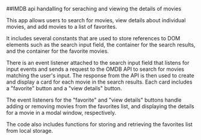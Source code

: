 ##IMDB api handalling for seraching and viewing the details of movies

This app allows users to search for movies, view details about individual movies, and add movies to a list of favorites.

It includes several constants that are used to store references to DOM elements such as the search input field, the container for the search results, and the container for the favorite movies.

There is an event listener attached to the search input field that listens for input events and sends a request to the OMDB API to search for movies matching the user's input. The response from the API is then used to create and display a card for each movie in the search results. Each card includes a "favorite" button and a "view details" button.

The event listeners for the "favorite" and "view details" buttons handle adding or removing movies from the favorites list, and displaying the details for a movie in a modal window, respectively.

The code also includes functions for storing and retrieving the favorites list from local storage.